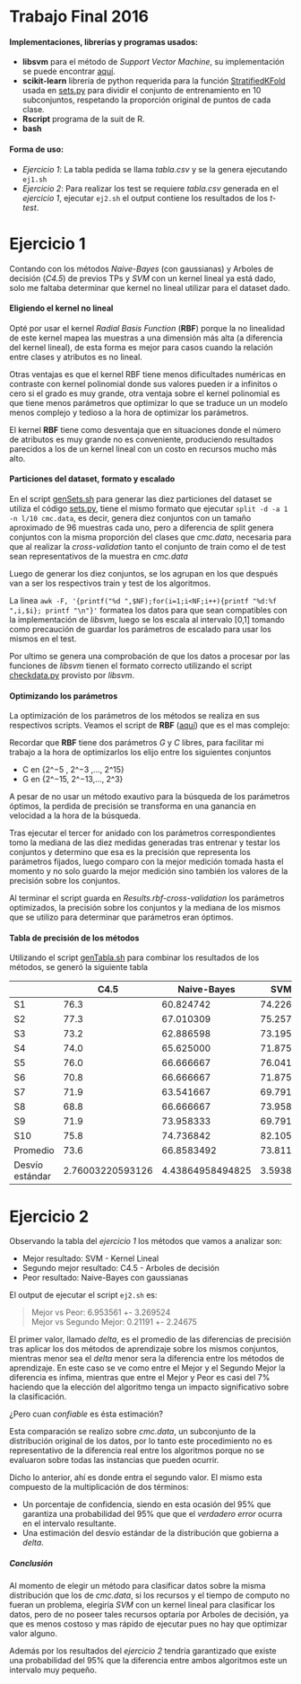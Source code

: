# Trabajo Final 2016

#### Implementaciones, librerías y programas usados:

* **libsvm** para el método de _Support Vector Machine_, su implementación se
puede encontrar [aquí][libsvm-git].  
* **scikit-learn** librería de python requerida para la función [StratifiedKFold][kfold] usada en [sets.py][setspy] para dividir el conjunto de entrenamiento en 10 subconjuntos, respetando la proporción original de puntos de cada clase.
* **Rscript** programa de la suit de R.
* **bash**

#### Forma de uso:
* _Ejercicio 1_: La tabla pedida se llama _tabla.csv_ y se la genera ejecutando
 `ej1.sh`
* _Ejercicio 2_: Para realizar los test se requiere _tabla.csv_ generada en el
 _ejercicio 1_, ejecutar `ej2.sh` el output contiene los resultados de los _t-test_.


Ejercicio 1
===========

Contando con los métodos _Naive-Bayes_ (con gaussianas) y Arboles de decisión (_C4.5_) de previos TPs y _SVM_ con un kernel lineal ya está dado, solo me faltaba determinar que kernel no lineal utilizar para el dataset dado.

#### Eligiendo el kernel no lineal

Opté por usar el kernel _Radial Basis Function_ (**RBF**) porque la no linealidad de este kernel mapea las muestras a una dimensión más alta (a diferencia del kernel lineal), de esta forma es mejor para casos cuando la relación entre clases y atributos es no lineal.

Otras ventajas es que el kernel RBF tiene menos dificultades numéricas en contraste con kernel polinomial donde sus valores pueden ir a infinitos o cero si el grado es muy grande, otra ventaja sobre el kernel polinomial es que tiene menos parámetros que optimizar lo que se traduce un un modelo menos complejo y tedioso a la hora de optimizar los parámetros.

El kernel **RBF** tiene como desventaja que en situaciones donde el número de
atributos es muy grande no es conveniente, produciendo resultados parecidos a los de un kernel lineal con un costo en recursos mucho más alto.

#### Particiones del dataset, formato y escalado

En el script [genSets.sh][genSets] para generar las diez particiones del dataset se utiliza el código [sets.py][setspy], tiene el mismo formato que ejecutar `split -d -a 1 -n l/10 cmc.data`, es decir, genera diez conjuntos con un tamaño aproximado de 96 muestras cada uno, pero a diferencia de split genera conjuntos con la misma proporción del clases que _cmc.data_, necesaria para que al realizar la _cross-validation_ tanto el conjunto de train como el de test sean representativos de la muestra en _cmc.data_

Luego de generar los diez conjuntos, se los agrupan en los que después van a ser los respectivos train y test de los algoritmos.

La linea `awk -F, '{printf("%d ",$NF);for(i=1;i<NF;i++){printf "%d:%f ",i,$i}; printf "\n"}'` formatea los datos para que sean compatibles con la implementación  de _libsvm_, luego se los escala al intervalo [0,1] tomando como precaución de guardar los parámetros de escalado para usar los mismos en el test.

Por ultimo se genera una comprobación de que los datos a procesar por las funciones de  _libsvm_ tienen el formato correcto utilizando el script [checkdata.py][checkdatapy] provisto por _libsvm_.

#### Optimizando los parámetros
La optimización de los parámetros de los métodos se realiza en sus respectivos scripts. Veamos el script de **RBF** ([aquí][rbfsc]) que es el mas complejo:

Recordar que **RBF** tiene dos parámetros _G_ y _C_ libres, para facilitar mi trabajo a la hora de optimizarlos los elijo entre los siguientes conjuntos
* C en {2^−5 , 2^−3 ,..., 2^15}
* G en {2^−15, 2^−13,..., 2^3}

A pesar de no usar un método exautivo para la búsqueda de los parámetros óptimos, la perdida de precisión se transforma en una ganancia en velocidad a la hora de la búsqueda.

Tras ejecutar el tercer for anidado con los parámetros correspondientes tomo la mediana de las diez medidas generadas tras entrenar y testar los conjuntos y determino que esa es la precisión que representa los parámetros fijados, luego comparo con la mejor medición tomada hasta el momento y no solo guardo la mejor medición sino también los valores de la precisión sobre los conjuntos.


Al terminar el script guarda en _Results.rbf-cross-validation_ los parámetros optimizados, la precisión sobre los conjuntos y la mediana de los mismos que se utilizo para determinar que parámetros eran óptimos.

#### Tabla de precisión de los métodos

Utilizando el script [genTabla.sh][genTabla] para combinar los resultados de los métodos, se generó la siguiente tabla

|                 | C4.5             | Naive-Bayes      | SVM - K. Lineal  | SVM - Kernel RBF |
|-----------------|------------------|------------------|------------------|------------------|
| S1              | 76.3             | 60.824742        | 74.2268          | 74.2268          |
| S2              | 77.3             | 67.010309        | 75.2577          | 75.2577          |
| S3              | 73.2             | 62.886598        | 73.1959          | 73.1959          |
| S4              | 74.0             | 65.625000        | 71.875           | 70.8333          |
| S5              | 76.0             | 66.666667        | 76.0417          | 75               |
| S6              | 70.8             | 66.666667        | 71.875           | 73.9583          |
| S7              | 71.9             | 63.541667        | 69.7917          | 73.9583          |
| S8              | 68.8             | 66.666667        | 73.9583          | 70.8333          |
| S9              | 71.9             | 73.958333        | 69.7917          | 67.7083          |
| S10             | 75.8             | 74.736842        | 82.1053          | 80               |
| Promedio        | 73.6             | 66.8583492       | 73.81191         | 73.49719         |
| Desvío estándar | 2.76003220593126 | 4.43864958494825 | 3.59386884551701 | 3.27272550074433 |





Ejercicio 2
===========

Observando la tabla del _ejercicio 1_ los métodos que vamos a analizar son:
* Mejor resultado: SVM - Kernel Lineal
* Segundo mejor resultado: C4.5 - Arboles de decisión
* Peor resultado: Naive-Bayes con gaussianas

El output de ejecutar el script `ej2.sh` es:

>  Mejor vs Peor:  6.953561  +-  3.269524  
>  Mejor vs Segundo Mejor:  0.21191  +-  2.24675

El primer valor, llamado _delta_, es el promedio de las diferencias de precisión tras aplicar los dos métodos de aprendizaje sobre los mismos conjuntos, mientras menor sea el _delta_ menor sera la diferencia entre los métodos de aprendizaje. En este caso se ve como entre el Mejor y el Segundo Mejor la diferencia es ínfima, mientras que entre el Mejor y Peor es casi del 7% haciendo que la elección del algoritmo tenga un impacto significativo sobre la clasificación.

¿Pero cuan _confiable_ es ésta estimación?

Esta comparación se realizo sobre _cmc.data_, un subconjunto de la distribución original de los datos, por lo tanto este procedimiento no es representativo de la diferencia real entre los algoritmos porque no se evaluaron sobre todas las instancias que pueden ocurrir.

Dicho lo anterior, ahí es donde entra el segundo valor. El mismo esta compuesto de la multiplicación de dos términos:
* Un porcentaje de confidencia, siendo en esta ocasión del 95% que garantiza una  probabilidad del 95%  que que el _verdadero error_ ocurra en el intervalo resultante.
* Una estimación del desvío estándar de la distribución que gobierna a _delta_.


##### Conclusión
Al momento de elegir un método para clasificar datos sobre la misma distribución que los de _cmc.data_, si los recursos y el tiempo de computo no fueran un problema, elegiría _SVM_ con un kernel lineal para clasificar los datos, pero de no poseer tales recursos optaría por Arboles de decisión, ya que es menos costoso y mas rápido de ejecutar pues no hay que optimizar valor alguno.

Además por los resultados del _ejercicio 2_ tendría garantizado que existe una probabilidad del 95% que la diferencia entre ambos algoritmos este un intervalo muy pequeño.

[libsvm-git]: https://github.com/cjlin1/libsvm
[kfold]: http://scikit-learn.org/stable/modules/generated/sklearn.cross_validation.StratifiedKFold.html#sklearn.cross_validation.StratifiedKFold
[setspy]: sets.py
[checkdatapy]: checkdata.py
[genSets]: genSets.sh
[rbfsc]: rbf-cross-validation.sh
[genTabla]: genTabla.sh
